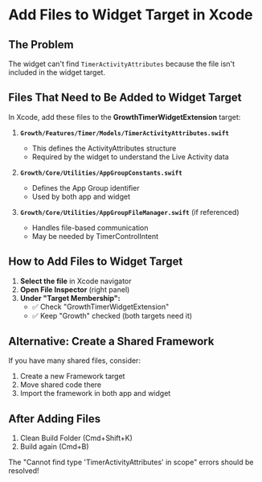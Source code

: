 # Add Files to Widget Target in Xcode

## The Problem
The widget can't find `TimerActivityAttributes` because the file isn't included in the widget target.

## Files That Need to Be Added to Widget Target

In Xcode, add these files to the **GrowthTimerWidgetExtension** target:

1. **`Growth/Features/Timer/Models/TimerActivityAttributes.swift`**
   - This defines the ActivityAttributes structure
   - Required by the widget to understand the Live Activity data

2. **`Growth/Core/Utilities/AppGroupConstants.swift`**
   - Defines the App Group identifier
   - Used by both app and widget

3. **`Growth/Core/Utilities/AppGroupFileManager.swift`** (if referenced)
   - Handles file-based communication
   - May be needed by TimerControlIntent

## How to Add Files to Widget Target

1. **Select the file** in Xcode navigator
2. **Open File Inspector** (right panel)
3. **Under "Target Membership":**
   - ✅ Check "GrowthTimerWidgetExtension"
   - ✅ Keep "Growth" checked (both targets need it)

## Alternative: Create a Shared Framework

If you have many shared files, consider:
1. Create a new Framework target
2. Move shared code there
3. Import the framework in both app and widget

## After Adding Files

1. Clean Build Folder (Cmd+Shift+K)
2. Build again (Cmd+B)

The "Cannot find type 'TimerActivityAttributes' in scope" errors should be resolved!